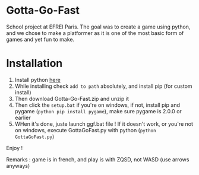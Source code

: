 # Gotta-Go-Fast

School project at EFREI Paris. The goal was to create a game using python, and we chose to make a platformer as it is one of the most basic form of games and yet fun to make.

# Installation

1. Install python [here](https://www.python.org/downloads/)
2. While installing check `add to path` absolutely, and install pip (for custom install)
3. Then download Gotta-Go-Fast.zip and unzip it
4. Then click the `setup.bat` if you're on windows, if not, install pip and pygame (`python pip install pygame`), make sure pygame is 2.0.0 or earlier
5. WHen it's done, juste launch ggf.bat file ! If it doesn't work, or you're not on windows, execute GottaGoFast.py with python (`python GottaGoFast.py`)

Enjoy !


Remarks : game is in french, and play is with ZQSD, not WASD (use arrows anyways)

